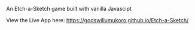 An Etch-a-Sketch game built with vanilla Javascipt

View the Live App here: https://godswillumukoro.github.io/Etch-a-Sketch/
